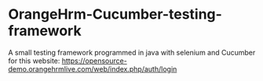 # OrangeHrm-Cucumber-testing-framework
A small testing framework programmed in java with selenium and Cucumber for this website: https://opensource-demo.orangehrmlive.com/web/index.php/auth/login
